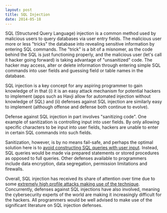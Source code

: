 ```yaml
---
layout: post
title: SQL Injection
date: 2014-05-18 
---
```


<p class = "blogpost">SQL (Structured Query Language) injection is a common method used by malicious users to query databases via user entry fields. The malicious user more or less "tricks" the database into revealing sensitive information by entering SQL commands. The "trick" is a bit of a misnomer, as the code behind the SQL is just functioning properly, and the malicious user (let's call it hacker going forward) is taking advantage of "unsanitized" code. The hacker may access, alter or delete information through entering simple SQL commands into user fields and guessing field or table names in the database.</p>

<p class = "blogpost">SQL injection is a key concept for any aspiring programmer to gain knowledge of in that (i) it is an easy attack mechanism for potential hackers to implement (apps such as Havji allow for automated injection without knowledge of SQL) and (ii) defenses against SQL injection are similarly easy to implement (although offense and defense both continue to evolve).</p>

<p class = "blogpost">Defense against SQL injection in part involves "sanitizing code". One example of sanitization is controlling input into user fields. By only allowing specific characters to be input into user fields, hackers are unable to enter in certain SQL commands into such fields.</p>

<p class = "blogpost">Sanitization, however, is by no means fail-safe, and perhaps the optimal solution here is to <a href ="http://www.esecurityplanet.com/hackers/how-to-prevent-sql-injection-attacks.html" target="_blank">avoid constructing SQL queries with user input</a>. Instead, SQL queries would be made via prepared statements or stored procedures as opposed to full queries. Other defenses available to programmers include data encryption, data segregation, permission limitations and firewalls.</p> 

<p class = "blogpost">Overall, SQL injection has received its share of attention over time due to some <a href ="http://www.esecurityplanet.com/hackers/how-to-prevent-sql-injection-attacks.html" target="_blank">extremely high profile attacks making use of the technique</a>. Concurrently, defenses against SQL injections have also involved, meaning the cybersecurity experts of the world are making it increasingly difficult for the hackers. All programmers would be well advised to make use of the significant literature on SQL injection defenses. </p> 
